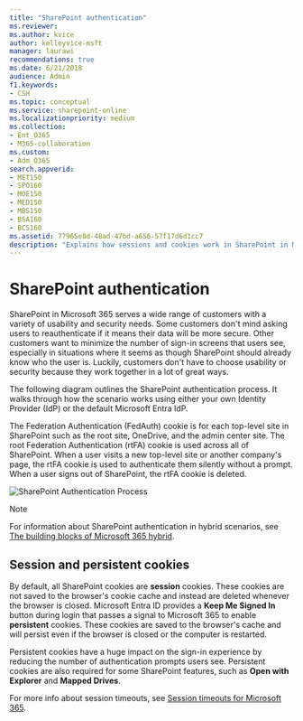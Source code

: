 ```yaml
---
title: "SharePoint authentication"
ms.reviewer: 
ms.author: kvice
author: kelleyvice-msft
manager: laurawi
recommendations: true
ms.date: 6/21/2018
audience: Admin
f1.keywords:
- CSH
ms.topic: conceptual
ms.service: sharepoint-online
ms.localizationpriority: medium
ms.collection: 
- Ent_O365
- M365-collaboration
ms.custom: 
- Adm_O365
search.appverid:
- MET150
- SPO160
- MOE150
- MED150
- MBS150
- BSA160
- BCS160
ms.assetid: 77965e8d-48ad-47bd-a656-57f17d6d1cc7
description: "Explains how sessions and cookies work in SharePoint in Microsoft 365."
---
```


# SharePoint authentication

SharePoint in Microsoft 365 serves a wide range of customers with a variety of usability and security needs. Some customers don't mind asking users to reauthenticate if it means their data will be more secure. Other customers want to minimize the number of sign-in screens that users see, especially in situations where it seems as though SharePoint should already know who the user is. Luckily, customers don't have to choose usability or security because they work together in a lot of great ways.
  
The following diagram outlines the SharePoint authentication process. It walks through how the scenario works using either your own Identity Provider (IdP) or the default Microsoft Entra IdP.
  
The Federation Authentication (FedAuth) cookie is for each top-level site in SharePoint such as the root site, OneDrive, and the admin center site. The root Federation Authentication (rtFA) cookie is used across all of SharePoint. When a user visits a new top-level site or another company's page, the rtFA cookie is used to authenticate them silently without a prompt. When a user signs out of SharePoint, the rtFA cookie is deleted.
  
![SharePoint Authentication Process](media/480bc4e7-d28e-42e0-9901-a58ca5fd6ee9.png)

> [!NOTE]
> For information about SharePoint authentication in hybrid scenarios, see [The building blocks of Microsoft 365 hybrid](/hybrid/the-building-blocks-of-office-365-hybrid).
  
## Session and persistent cookies

By default, all SharePoint cookies are **session** cookies. These cookies are not saved to the browser's cookie cache and instead are deleted whenever the browser is closed. Microsoft Entra ID provides a **Keep Me Signed In** button during login that passes a signal to Microsoft 365 to enable **persistent** cookies. These cookies are saved to the browser's cache and will persist even if the browser is closed or the computer is restarted. 
  
Persistent cookies have a huge impact on the sign-in experience by reducing the number of authentication prompts users see. Persistent cookies are also required for some SharePoint features, such as **Open with Explorer** and **Mapped Drives**. 
  
For more info about session timeouts, see [Session timeouts for Microsoft 365](/office365/enterprise/session-timeouts).
  
